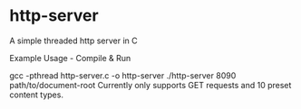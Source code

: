 # http-server
A simple threaded http server in C

Example Usage - Compile & Run

gcc -pthread http-server.c -o http-server
./http-server 8090 path/to/document-root
Currently only supports GET requests and 10 preset content types.
